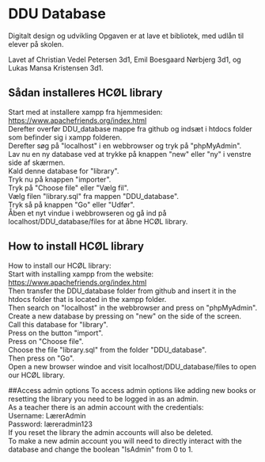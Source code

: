# DDU Database

Digitalt design og udvikling
Opgaven er at lave et bibliotek, med udlån til elever på skolen. 

Lavet af Christian Vedel Petersen 3d1, Emil Boesgaard Nørbjerg 3d1, og Lukas Mansa Kristensen 3d1.


## Sådan installeres HCØL library
Start med at installere xampp fra hjemmesiden:\
https://www.apachefriends.org/index.html \
Derefter overfør DDU_database mappe fra github og indsæt i htdocs folder som befinder sig i xampp folderen.\
Derefter søg på "localhost" i en webbrowser og tryk på "phpMyAdmin".\
Lav nu en ny database ved at trykke på knappen "new" eller "ny" i venstre side af skærmen.\
Kald denne database for "library".\
Tryk nu på knappen "importer".\
Tryk på "Choose file" eller "Vælg fil".\
Vælg filen "library.sql" fra mappen "DDU_database".\
Tryk så på knappen "Go" eller "Udfør".\
Åben et nyt vindue i webbrowseren og gå ind på localhost/DDU_database/files for at åbne HCØL library.

## How to install HCØL library
How to install our HCØL library:\
Start with installing xampp from the website:\
https://www.apachefriends.org/index.html \
Then transfer the DDU_database folder from github and insert it in the htdocs folder that is located in the xampp folder.\
Then search on "localhost" in the webbrowser and press on "phpMyAdmin".\
Create a new database by pressing on "new" on the side of the screen.\
Call this database for "library".\
Press on the button "import".\
Press on "Choose file".\
Choose the file "library.sql" from the folder "DDU_database".\
Then press on "Go".\
Open a new browser windoe and visit localhost/DDU_database/files to open our HCØL library.

##Access admin options
To access admin options like adding new books or resetting the library you need to be logged in as an admin.\
As a teacher there is an admin account with the credentials: \
Username: LærerAdmin\
Password: læreradmin123\
If you reset the library the admin accounts will also be deleted.\
To make a new admin account you will need to directly interact with the database and change the boolean "IsAdmin" from 0 to 1.
